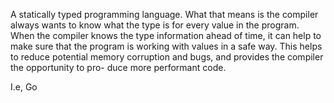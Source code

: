 





A statically typed programming language. What that means is the compiler
always wants to know what the type is for every value in the program. When the
compiler knows the type information ahead of time, it can help to make sure that
the program is working with values in a safe way. This helps to reduce potential
memory corruption and bugs, and provides the compiler the opportunity to pro-
duce more performant code.

I.e, Go